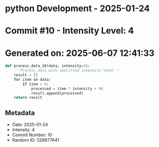 ﻿# python Development - 2025-01-24
# Commit #10 - Intensity Level: 4
# Generated on: 2025-06-07 12:41:33
```python
def process_data_10(data, intensity=4):
    '''Process data with specified intensity level'''
    result = []
    for item in data:
        if item > 0:
            processed = item * intensity + 96
            result.append(processed)
    return result
```
## Metadata
- Date: 2025-01-24
- Intensity: 4
- Commit Number: 10
- Random ID: 328877641
